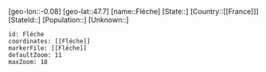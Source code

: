 ﻿---
location: [47.7,-0.08]
mapzoom: [7,12] 
mapmarker: city 
type: City
tags:
- geo/City


SpocWebEntityId: 30199
isDeleted: false
confidential: public

---
[geo-lon::-0.08]
[geo-lat::47.7]
[name::Fléche]
[State::]
[Country::[[France]]]
[StateId::]
[Population::]
[Unknown::]


```leaflet
id: Fléche
coordinates: [[Fléche]]
markerFile: [[Fléche]]
defaultZoom: 11 
maxZoom: 18
```
